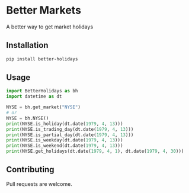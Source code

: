 # Better Markets

A better way to get market holidays

## Installation

```bash
pip install better-holidays
```

## Usage

```python
import BetterHolidays as bh
import datetime as dt

NYSE = bh.get_market("NYSE")
# or
NYSE = bh.NYSE()
print(NYSE.is_holiday(dt.date(1979, 4, 13)))
print(NYSE.is_trading_day(dt.date(1979, 4, 13)))
print(NYSE.is_partial_day(dt.date(1979, 4, 13)))
print(NYSE.is_weekday(dt.date(1979, 4, 13)))
print(NYSE.is_weekend(dt.date(1979, 4, 13)))
print(NYSE.get_holidays(dt.date(1979, 4, 1), dt.date(1979, 4, 30)))
```

## Contributing

Pull requests are welcome.